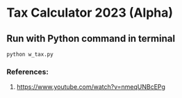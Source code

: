 # Tax Calculator 2023 (Alpha)

## Run with Python command in terminal

```shell
python w_tax.py
```

### References:
1. https://www.youtube.com/watch?v=nmeqUNBcEPg